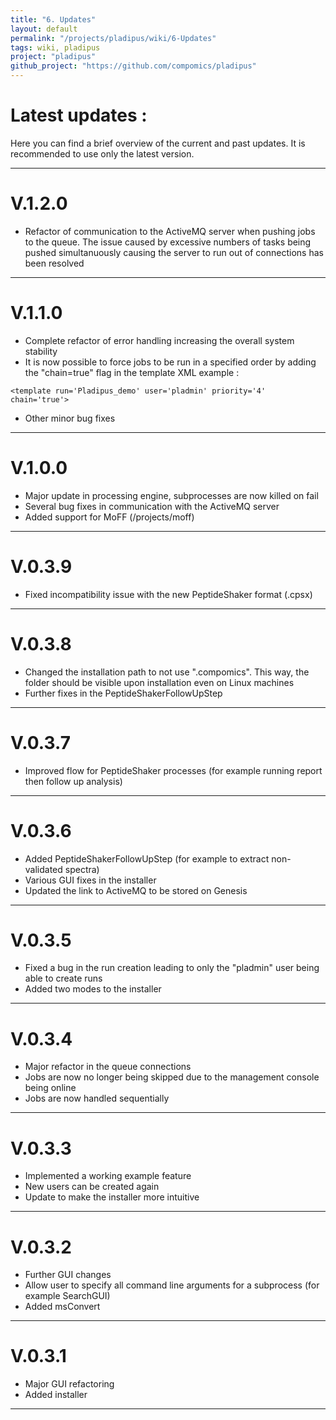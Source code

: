 ```yaml
---
title: "6. Updates"
layout: default
permalink: "/projects/pladipus/wiki/6-Updates"
tags: wiki, pladipus
project: "pladipus"
github_project: "https://github.com/compomics/pladipus"
---
```


# Latest updates : 

Here you can find a brief overview of the current and past updates. It is recommended to use only the latest version.

----

# V.1.2.0

* Refactor of communication to the ActiveMQ server when pushing jobs to the queue. The issue caused by excessive numbers of tasks being pushed simultanuously causing the server to run out of connections has been resolved

----

# V.1.1.0

* Complete refactor of error handling increasing the overall system stability
* It is now possible to force jobs to be run in a specified order by adding the "chain=true" flag in the template XML 
example : 

```
<template run='Pladipus_demo' user='pladmin' priority='4' chain='true'>
```

* Other minor bug fixes

----

# V.1.0.0

* Major update in processing engine, subprocesses are now killed on fail
* Several bug fixes in communication with the ActiveMQ server
* Added support for MoFF (/projects/moff)

----

# V.0.3.9

* Fixed incompatibility issue with the new PeptideShaker format (.cpsx)

----

# V.0.3.8

* Changed the installation path to not use ".compomics". This way, the folder should be visible upon installation even on Linux machines
* Further fixes in the PeptideShakerFollowUpStep 

----

# V.0.3.7

* Improved flow for PeptideShaker processes (for example running report then follow up analysis)

----

# V.0.3.6

* Added PeptideShakerFollowUpStep (for example to extract non-validated spectra)
* Various GUI fixes in the installer
* Updated the link to ActiveMQ to be stored on Genesis

----

# V.0.3.5

* Fixed a bug in the run creation leading to only the "pladmin" user being able to create runs
* Added two modes to the installer 

----

# V.0.3.4

* Major refactor in the queue connections 
* Jobs are now no longer being skipped due to the management console being online
* Jobs are now handled sequentially

----

# V.0.3.3

* Implemented a working example feature 
* New users can be created again
* Update to make the installer more intuitive

----

# V.0.3.2

* Further GUI changes
* Allow user to specify all command line arguments for a subprocess (for example SearchGUI)
* Added msConvert 

----

# V.0.3.1

* Major GUI refactoring
* Added installer

----
